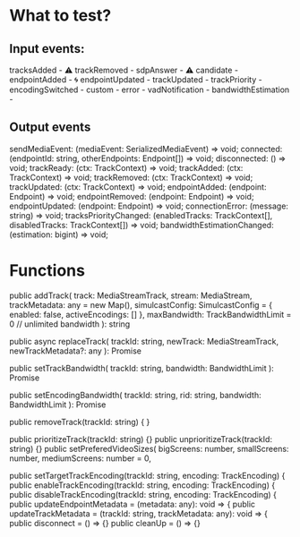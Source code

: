 # What to test?

## Input events:

tracksAdded - ⚠️
trackRemoved - 
sdpAnswer - ⚠️
candidate -
endpointAdded - 🌀
endpointUpdated -
trackUpdated -
trackPriority -
encodingSwitched -
custom -
error -
vadNotification -
bandwidthEstimation -

## Output events

sendMediaEvent: (mediaEvent: SerializedMediaEvent) => void;
connected: (endpointId: string, otherEndpoints: Endpoint[]) => void;
disconnected: () => void;
trackReady: (ctx: TrackContext) => void;
trackAdded: (ctx: TrackContext) => void;
trackRemoved: (ctx: TrackContext) => void;
trackUpdated: (ctx: TrackContext) => void;
endpointAdded: (endpoint: Endpoint) => void;
endpointRemoved: (endpoint: Endpoint) => void;
endpointUpdated: (endpoint: Endpoint) => void;
connectionError: (message: string) => void;
tracksPriorityChanged: (enabledTracks: TrackContext[], disabledTracks: TrackContext[]) => void;
bandwidthEstimationChanged: (estimation: bigint) => void;

# Functions

public addTrack(
track: MediaStreamTrack,
stream: MediaStream,
trackMetadata: any = new Map(),
simulcastConfig: SimulcastConfig = { enabled: false, activeEncodings: [] },
maxBandwidth: TrackBandwidthLimit = 0 // unlimited bandwidth
): string

public async replaceTrack(
trackId: string,
newTrack: MediaStreamTrack,
newTrackMetadata?: any
): Promise<boolean>

public setTrackBandwidth(
trackId: string,
bandwidth: BandwidthLimit
): Promise<boolean>

public setEncodingBandwidth(
trackId: string,
rid: string,
bandwidth: BandwidthLimit
): Promise<boolean>

public removeTrack(trackId: string) {
}

public prioritizeTrack(trackId: string) {}
public unprioritizeTrack(trackId: string) {}
public setPreferedVideoSizes(
bigScreens: number,
smallScreens: number,
mediumScreens: number = 0,

public setTargetTrackEncoding(trackId: string, encoding: TrackEncoding) {
public enableTrackEncoding(trackId: string, encoding: TrackEncoding) {
public disableTrackEncoding(trackId: string, encoding: TrackEncoding) {
public updateEndpointMetadata = (metadata: any): void => {
public updateTrackMetadata = (trackId: string, trackMetadata: any): void => {
public disconnect = () => {}
public cleanUp = () => {}
